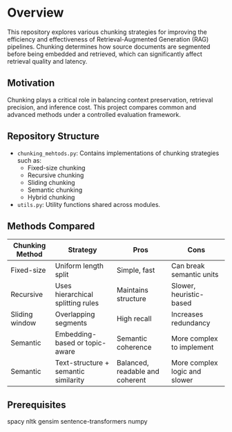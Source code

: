 # Overview
This repository explores various chunking strategies for improving the efficiency and effectiveness of Retrieval-Augmented Generation (RAG) pipelines. Chunking determines how source documents are segmented before being embedded and retrieved, which can significantly affect retrieval quality and latency.

## Motivation

Chunking plays a critical role in balancing context preservation, retrieval precision, and inference cost. This project compares common and advanced methods under a controlled evaluation framework.

## Repository Structure

- `chunking_mehtods.py`: Contains implementations of chunking strategies such as:
  - Fixed-size chunking
  - Recursive chunking
  - Sliding chunking
  - Semantic chunking
  - Hybrid chunking
- `utils.py`: Utility functions shared across modules.

## Methods Compared

| Chunking Method      | Strategy                             | Pros                            | Cons                             |
|----------------------|--------------------------------------|----------------------------------|----------------------------------|
| Fixed-size           | Uniform length split                 | Simple, fast                    | Can break semantic units         |
| Recursive            | Uses hierarchical splitting rules    | Maintains structure             | Slower, heuristic-based          |
| Sliding window       | Overlapping segments                 | High recall                     | Increases redundancy             |
| Semantic             | Embedding-based or topic-aware       | Semantic coherence              | More complex to implement        |
| Semantic             | Text-structure + semantic similarity       | Balanced, readable and coherent | More complex logic and slower    |


## Prerequisites
spacy
nltk
gensim
sentence-transformers
numpy
